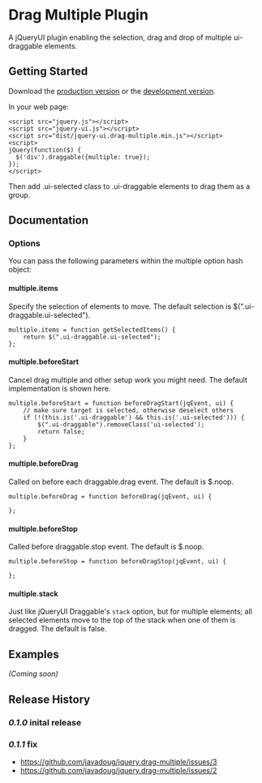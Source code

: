 # Drag Multiple Plugin

A jQueryUI plugin enabling the selection, drag and drop of multiple ui-draggable elements.

## Getting Started
Download the [production version][min] or the [development version][max].

[min]: https://raw.github.com/javadoug/jquery.drag-multiple/master/dist/jquery-ui.drag-multiple.min.js
[max]: https://raw.github.com/javadoug/jquery.drag-multiple/master/dist/jquery-ui.drag-multiple.js

In your web page:

    <script src="jquery.js"></script>
    <script src="jquery-ui.js"></script>
    <script src="dist/jquery-ui.drag-multiple.min.js"></script>
    <script>
    jQuery(function($) {
      $('div').draggable({multiple: true});
    });
    </script>

Then add .ui-selected class to .ui-draggable elements to drag them as a group.

## Documentation

### Options
You can pass the following parameters within the multiple option hash object:

#### multiple.items
Specify the selection of elements to move. The default selection is $(".ui-draggable.ui-selected").

    multiple.items = function getSelectedItems() {
        return $(".ui-draggable.ui-selected");
    };


#### multiple.beforeStart
Cancel drag multiple and other setup work you might need. The default implementation is shown here.

    multiple.beforeStart = function beforeDragStart(jqEvent, ui) {
        // make sure target is selected, otherwise deselect others
        if (!(this.is('.ui-draggable') && this.is('.ui-selected'))) {
            $(".ui-draggable").removeClass('ui-selected');
            return false;
        }
    };


#### multiple.beforeDrag
Called on before each draggable.drag event. The default is $.noop.

    multiple.beforeDrag = function beforeDrag(jqEvent, ui) {
        
    };


#### multiple.beforeStop
Called before draggable.stop event. The default is $.noop.

    multiple.beforeStop = function beforeDragStop(jqEvent, ui) {
        
    };


#### multiple.stack
Just like jQueryUI Draggable's `stack` option, but for multiple elements; all selected elements move to the top of the stack when one of them is dragged. The default is false.

## Examples
_(Coming soon)_

## Release History
### _0.1.0_ inital release
### _0.1.1_ fix
- https://github.com/javadoug/jquery.drag-multiple/issues/3
- https://github.com/javadoug/jquery.drag-multiple/issues/2

